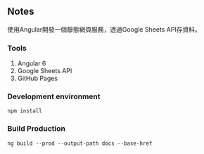 ## Notes
使用Angular開發一個靜態網頁服務，透過Google Sheets API存資料。

### Tools
1. Angular 6
2. Google Sheets API
3. GitHub Pages

### Development environment
```console
npm install
```

### Build Production
```console
ng build --prod --output-path docs --base-href
```
